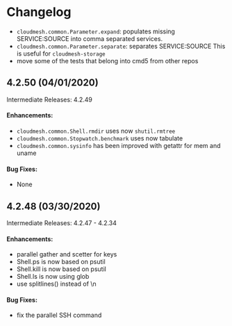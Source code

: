 # Changelog

- `cloudmesh.common.Parameter.expand`: populates missing SERVICE:SOURCE
  into comma separated services.
- `cloudmesh.common.Parameter.separate`: separates SERVICE:SOURCE
  This is useful for `cloudmesh-storage`
- move some of the tests that belong into cmd5 from other repos

## 4.2.50 (04/01/2020)

Intermediate Releases: 4.2.49

#### Enhancements:

- `cloudmesh.common.Shell.rmdir` uses now `shutil.rmtree`
- `cloudmesh.common.Stopwatch.benchmark` uses now tabulate
- `cloudmesh.common.sysinfo` has been improved with getattr for mem and
  uname

#### Bug Fixes:

- None

## 4.2.48 (03/30/2020)

Intermediate Releases: 4.2.47 - 4.2.34

#### Enhancements:

- parallel gather and scetter for keys
- Shell.ps is now based on psutil
- Shell.kill is now based on psutil
- Shell.ls is now using glob
- use splitlines() instead of \n

#### Bug Fixes:

- fix the parallel SSH command

